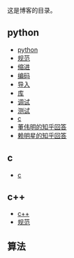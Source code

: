 ﻿这是博客的目录。

## python

- [python](https://gaoxinge.github.io/blog/python_python/)
- [规范](https://gaoxinge.github.io/blog/python_%E8%A7%84%E8%8C%83/)
- [缩进](https://gaoxinge.github.io/blog/python_%E7%BC%A9%E8%BF%9B/)
- [编码](https://gaoxinge.github.io/blog/python_%E7%BC%96%E7%A0%81/)
- [导入](https://gaoxinge.github.io/blog/python_%E5%AF%BC%E5%85%A5/)
- [库](https://gaoxinge.github.io/blog/python_%E5%BA%93/)
- [调试](https://gaoxinge.github.io/blog/python_%E8%B0%83%E8%AF%95/)
- [测试]()
- [c](https://gaoxinge.github.io/blog/python_c/)
- [董伟明的知乎回答](https://gaoxinge.github.io/blog/python_%E8%91%A3%E4%BC%9F%E6%98%8E%E7%9A%84%E7%9F%A5%E4%B9%8E%E5%9B%9E%E7%AD%94/)
- [赖明星的知乎回答](https://gaoxinge.github.io/blog/python_%E8%B5%96%E6%98%8E%E6%98%9F%E7%9A%84%E7%9F%A5%E4%B9%8E%E5%9B%9E%E7%AD%94/)

## c

- [c](https://gaoxinge.github.io/blog/c_c/)

## c++

- [c++](https://gaoxinge.github.io/blog/c%2B%2B_c%2B%2B/)
- [规范](https://gaoxinge.github.io/blog/c++_%E8%A7%84%E8%8C%83/)

## 算法